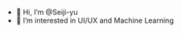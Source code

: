 - 👋 Hi, I’m @Seiji-yu
- 👀 I’m interested in UI/UX and Machine Learning

<!---
Seiji-yu/Seiji-yu is a ✨ special ✨ repository because its `README.md` (this file) appears on your GitHub profile.
You can click the Preview link to take a look at your changes.
--->



